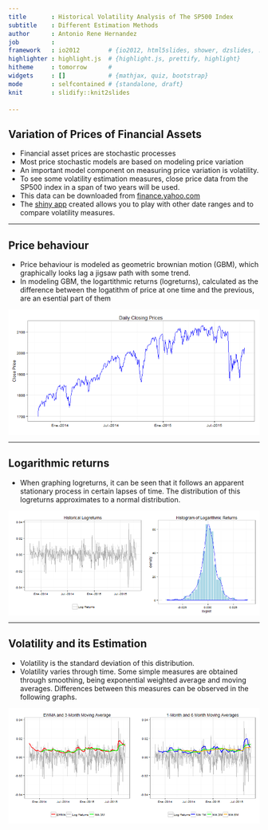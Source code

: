 ```yaml
--- 
title       : Historical Volatility Analysis of The SP500 Index
subtitle    : Different Estimation Methods
author      : Antonio Rene Hernandez
job         : 
framework   : io2012        # {io2012, html5slides, shower, dzslides, ...}
highlighter : highlight.js  # {highlight.js, prettify, highlight}
hitheme     : tomorrow      # 
widgets     : []            # {mathjax, quiz, bootstrap}
mode        : selfcontained # {standalone, draft}
knit        : slidify::knit2slides

--- 
```



## Variation of Prices of Financial Assets

* Financial asset prices are stochastic processes 
* Most price stochastic models are based on modeling price variation
* An important model component on measuring price variation is volatility.
* To see some volatility estimation measures, close price data from the SP500 index in a span of two years will be used.
* This data can be downloaded from [finance.yahoo.com](http://finance.yahoo.com)
* The [shiny app](https://archapin.shinyapps.io/ddp_proj) created allows you to play with other date ranges and to compare volatility measures.

--- 
## Price behaviour

* Price behaviour is modeled as geometric brownian motion (GBM), which graphically looks lag a jigsaw path with some trend.
* In modeling GBM, the logartithmic returns (logreturns), calculated as the difference between the logatithm of price at one time and the previous, are an esential part of them

<img src="assets/fig/pricePlot-1.png" title="plot of chunk pricePlot" alt="plot of chunk pricePlot" style="display: block; margin: auto;" />

---  

## Logarithmic returns 

* When graphing logreturns, it can be seen that it follows an apparent stationary process in certain lapses of time.  The distribution of this logreturns approximates to a normal distribution.

<img src="assets/fig/logretPlot-1.png" title="plot of chunk logretPlot" alt="plot of chunk logretPlot" style="display: block; margin: auto;" />

---  

## Volatility and its Estimation

* Volatility is the standard deviation of this distribution.
* Volatility varies through time.  Some simple measures are obtained through smoothing, being exponential weighted average and moving averages. Differences between this measures can be observed in the following graphs.

<img src="assets/fig/volMeasures-1.png" title="plot of chunk volMeasures" alt="plot of chunk volMeasures" style="display: block; margin: auto;" />






 

<style> 

.title-slide {
  background-color: #FFF; 
}

.title-slide hgroup > h1 {
  color: #150143;
}


.title-slide hgroup > h2 {
  color: #000;
}

</style>

<style>
slides > slide:not(.nobackground):after {
  content: ";
}
</style>
